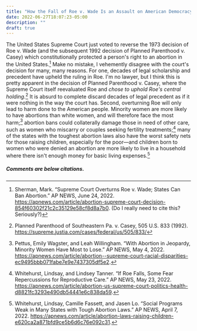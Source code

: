 ```yaml
---
title: "How the Fall of Roe v. Wade Is an Assault on American Democracy, and Why Democracy Dies When We Go Quietly"
date: 2022-06-27T18:07:23-05:00
description: ""
draft: true
---
```


The United States Supreme Court just voted to reverse the 1973 decision of Roe v. Wade (and the subsequent 1992 decision of Planned Parenthood v. Casey) which constitutionally protected a person's right to an abortion in the United States.[^1] Make no mistake, I vehemently disagree with the court's decision for many, many reasons. For one, decades of legal scholarship and precedent have upheld the ruling in Roe. I'm no lawyer, but I think this is pretty apparent in the decision of Planned Parenthood v. Casey, where the Supreme Court itself reevaluated Roe and *chose to uphold Roe's central holding.*[^2] It is absurd to complete discard decades of legal precedent as if it were nothing in the way the court has. Second, overturning Roe will only lead to harm done to the American people. Minority women are more likely to have abortions than white women, and will therefore face the most harm;[^3] abortion bans could collaterally damage those in need of other care, such as women who miscarry or couples seeking fertility treatments;[^4] many of the states with the toughest abortion laws also have the worst safety nets for those raising children, especially for the poor—and children born to women who were denied an abortion are more likely to live in a household where there isn't enough money for basic living expenses.[^5]



##### Comments are below citations.

[^1]: Sherman, Mark. “Supreme Court Overturns Roe v. Wade; States Can Ban Abortion.” AP NEWS, June 24, 2022. https://apnews.com/article/abortion-supreme-court-decision-854f60302f21c2c35129e58cf8d8a7b0. (Do I really need to cite this? Seriously?)
[^2]: Planned Parenthood of Southeastern Pa. v. Casey, 505 U.S. 833 (1992). https://supreme.justia.com/cases/federal/us/505/833/
[^3]: Pettus, Emily Wagster, and Leah Willingham. “With Abortion in Jeopardy, Minority Women Have Most to Lose.” AP NEWS, May 4, 2022. https://apnews.com/article/abortion--supreme-court-racial-disparities-ec9495bbb071fabe7e9e7437305df5e2.
[^4]: Whitehurst, Lindsay, and Lindsey Tanner. “If Roe Falls, Some Fear Repercussions for Reproductive Care.” AP NEWS, May 23, 2022. https://apnews.com/article/abortion-us-supreme-court-politics-health-d8821fc3293e490db54441e6c838da59.
[^5]: Whitehurst, Lindsay, Camille Fassett, and Jasen Lo. “Social Programs Weak in Many States with Tough Abortion Laws.” AP NEWS, April 7, 2022. https://apnews.com/article/abortion-laws-raising-children-e620ca2a871bfd9ce5b6d6c76e092c31.
